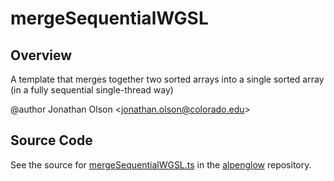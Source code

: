 # mergeSequentialWGSL

## Overview

A template that merges together two sorted arrays into a single sorted array (in a fully sequential single-thread way)

@author Jonathan Olson &lt;jonathan.olson@colorado.edu&gt;



## Source Code

See the source for [mergeSequentialWGSL.ts](https://github.com/phetsims/alpenglow/blob/main/js/webgpu/wgsl/gpu/mergeSequentialWGSL.ts) in the [alpenglow](https://github.com/phetsims/alpenglow) repository.
